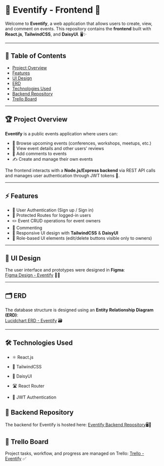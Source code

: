# 🎉 Eventify - Frontend 🚀

Welcome to **Eventify**, a web application that allows users to create, view, and comment on events. This repository contains the **frontend** built with **React.js**, **TailwindCSS**, and **DaisyUI**. 🖥️✨

---

## 📑 Table of Contents

- [Project Overview](#project-overview)
- [Features](#features)
- [UI Design](#ui-design)
- [ERD](#erd)
- [Technologies Used](#technologies-used)
- [Backend Repository](#backend-repository)
- [Trello Board](#trello-board)

---

## 🏆 Project Overview

**Eventify** is a public events application where users can:

- 📅 Browse upcoming events (conferences, workshops, meetups, etc.)
- 👀 View event details and other users' reviews
- 💬 Add comments to events
- ✍️ Create and manage their own events

The frontend interacts with a **Node.js/Express backend** via REST API calls and manages user authentication through JWT tokens 🔐.

---

## ⚡ Features

- 🔑 User Authentication (Sign up / Sign in)
- 🚧 Protected Routes for logged-in users
- ✏️ Event CRUD operations for event owners
- 💬 Commenting
- 📱 Responsive UI design with **TailwindCSS** & **DaisyUI**
- 👤 Role-based UI elements (edit/delete buttons visible only to owners)

---

## 🎨 UI Design

The user interface and prototypes were designed in **Figma**:  
[Figma Design - Eventify](https://www.figma.com/design/HDUJrmDfUUQajtjL5LWPVb/Eventify?node-id=0-1&t=DW9h7oHu1iiwzYnb-1) 🎨✨

---

## 🗂️ ERD

The database structure is designed using an **Entity Relationship Diagram (ERD)**:  
[Lucidchart ERD - Eventify](https://lucid.app/lucidchart/379d47c6-d895-4992-9552-70e7e9bc5329/edit?viewport_loc=-919%2C-155%2C1771%2C820%2C0_0&invitationId=inv_d2ed1a55-5b86-41ac-b6f2-653264d3ab84) 🗃️

---

## 🛠️ Technologies Used

- ⚛️ React.js

- 🎨 TailwindCSS

- 🌟 DaisyUI

- 🛣️ React Router

- 🔐 JWT Authentication

## 🔗 Backend Repository

The backend for Eventify is hosted here:
[Eventify Backend Repository](https://github.com/Ahmedalmannaei/Eventify-back-end)🖥️💾

## 📌 Trello Board

Project tasks, workflow, and progress are managed on Trello:
[Trello - Eventify](https://trello.com/invite/b/688dc3cba710d7507abb9382/ATTI40a1030f2456ef7e57864ccc35743f3a77F93BB1/eventify) ✅
